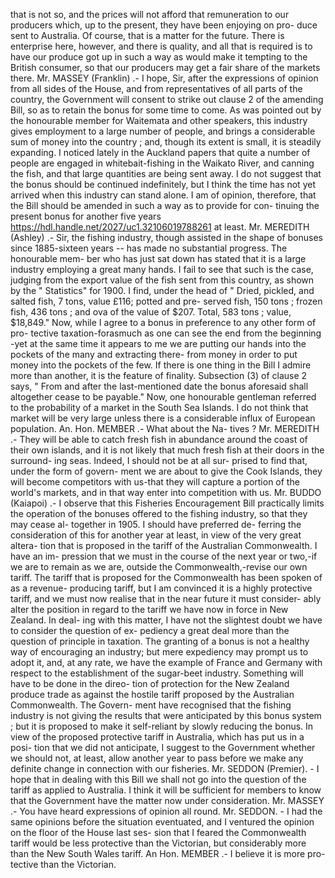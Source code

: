 that is not so, and the prices will not afford that remuneration to our producers which, up to the present, they have been enjoying on pro- duce sent to Australia. Of course, that is a matter for the future. There is enterprise here, however, and there is quality, and all that is required is to have our produce got up in such a way as would make it tempting to the British consumer, so that our producers may get a fair share of the markets there. Mr. MASSEY (Franklin) .- I hope, Sir, after the expressions of opinion from all sides of the House, and from representatives of all parts of the country, the Government will consent to strike out clause 2 of the amending Bill, so as to retain the bonus for some time to come. As was pointed out by the honourable member for Waitemata and other speakers, this industry gives employment to a large number of people, and brings a considerable sum of money into the country ; and, though its extent is small, it is steadily expanding. I noticed lately in the Auckland papers that quite a number of people are engaged in whitebait-fishing in the Waikato River, and canning the fish, and that large quantities are being sent away. I do not suggest that the bonus should be continued indefinitely, but I think the time has not yet arrived when this industry can stand alone. I am of opinion, therefore, that the Bill should be amended in such a way as to provide for con- tinuing the present bonus for another five years https://hdl.handle.net/2027/uc1.32106019788261 at least. Mr. MEREDITH (Ashley) .- Sir, the fishing industry, though assisted in the shape of bonuses since 1885-sixteen years -- has made no substantial progress. The honourable mem- ber who has just sat down has stated that it is a large industry employing a great many hands. I fail to see that such is the case, judging from the export value of the fish sent from this country, as shown by the " Statistics" for 1900. I find, under the head of " Dried, pickled, and salted fish, 7 tons, value £116; potted and pre- served fish, 150 tons ; frozen fish, 436 tons ; and ova of the value of $207. Total, 583 tons ; value, $18,849." Now, while I agree to a bonus in preference to any other form of pro- tective taxation-forasmuch as one can see the end from the beginning -yet at the same time it appears to me we are putting our hands into the pockets of the many and extracting there- from money in order to put money into the pockets of the few. If there is one thing in the Bill I admire more than another, it is the feature of finality. Subsection (3) of clause 2 says, " From and after the last-mentioned date the bonus aforesaid shall altogether cease to be payable." Now, one honourable gentleman referred to the probability of a market in the South Sea Islands. I do not think that market will be very large unless there is a considerable influx of European population. An. Hon. MEMBER .- What about the Na- tives ? Mr. MEREDITH .- They will be able to catch fresh fish in abundance around the coast of their own islands, and it is not likely that much fresh fish at their doors in the surround- ing seas. Indeed, I should not be at all sur- prised to find that, under the form of govern- ment we are about to give the Cook Islands, they will become competitors with us-that they will capture a portion of the world's markets, and in that way enter into competition with us. Mr. BUDDO (Kaiapoi) .- I observe that this Fisheries Encouragement Bill practically limits the operation of the bonuses offered to the fishing industry, so that they may cease al- together in 1905. I should have preferred de- ferring the consideration of this for another year at least, in view of the very great altera- tion that is proposed in the tariff of the Australian Commonwealth. I have an im- pression that we must in the course of the next year or two,-if we are to remain as we are, outside the Commonwealth,-revise our own tariff. The tariff that is proposed for the Commonwealth has been spoken of as a revenue- producing tariff, but I am convinced it is a highly protective tariff, and we must now realise that in the near future it must consider- ably alter the position in regard to the tariff we have now in force in New Zealand. In deal- ing with this matter, I have not the slightest doubt we have to consider the question of ex- pediency a great deal more than the question of principle in taxation. The granting of a bonus is not a healthy way of encouraging an industry; but mere expediency may prompt us to adopt it, and, at any rate, we have the example of France and Germany with respect to the establishment of the sugar-beet industry. Something will have to be done in the direo- tion of protection for the New Zealand produce trade as against the hostile tariff proposed by the Australian Commonwealth. The Govern- ment have recognised that the fishing industry is not giving the results that were anticipated by this bonus system ; but it is proposed to make it self-reliant by slowly reducing the bonus. In view of the proposed protective tariff in Australia, which has put us in a posi- tion that we did not anticipate, I suggest to the Government whether we should not, at least, allow another year to pass before we make any definite change in connection with our fisheries. Mr. SEDDON (Premier). - I hope that in dealing with this Bill we shall not go into the question of the tariff as applied to Australia. I think it will be sufficient for members to know that the Government have the matter now under consideration. Mr. MASSEY .- You have heard expressions of opinion all round. Mr. SEDDON. - I had the same opinions before the situation eventuated, and I ventured the opinion on the floor of the House last ses- sion that I feared the Commonwealth tariff would be less protective than the Victorian, but considerably more than the New South Wales tariff. An Hon. MEMBER .- I believe it is more pro- tective than the Victorian. 